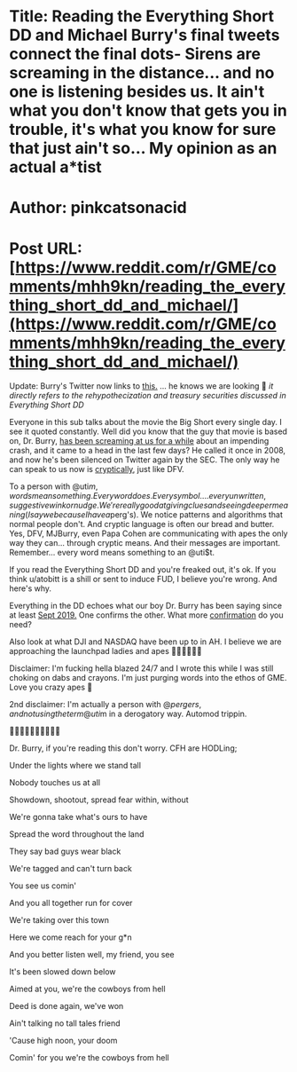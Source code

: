 # Title: Reading the Everything Short DD and Michael Burry's final tweets connect the final dots- Sirens are screaming in the distance... and no one is listening besides us. It ain't what you don't know that gets you in trouble, it's what you know for sure that just ain't so... My opinion as an actual a*tist
# Author: pinkcatsonacid
# Post URL: [https://www.reddit.com/r/GME/comments/mhh9kn/reading_the_everything_short_dd_and_michael/](https://www.reddit.com/r/GME/comments/mhh9kn/reading_the_everything_short_dd_and_michael/)


Update: Burry's Twitter now links to [this.](https://www.federalreserve.gov/econres/notes/feds-notes/ins-and-outs-of-collateral-re-use-20181221.htm) ... he knows we are looking 👀 *it directly refers to the rehypothecization and treasury securities discussed in Everything Short DD*

Everyone in this sub talks about the movie the Big Short every single day. I see it quoted constantly. Well did you know that the guy that movie is based on, Dr. Burry, [has been screaming at us for a while](https://markets.businessinsider.com/news/stocks/big-short-michael-burry-warns-stock-market-huge-risk-crashing-2021-2-1030106969) about an impending crash, and it came to a head in the last few days? He called it once in 2008, and now he's been silenced on Twitter again by the SEC. The only way he can speak to us now is [cryptically](https://www.reddit.com/r/GME/comments/mh3sar/michael_burrys_new_twitter_profile_and_background/?utm_medium=android_app&utm_source=share), just like DFV. 

To a person with @uti$m, words mean something. Every word does. Every symbol.... every unwritten, suggestive wink or nudge. We're really good at giving clues and seeing deeper meaning (I say we because I have a$perg's). We notice patterns and algorithms that normal people don't. And cryptic language is often our bread and butter. Yes, DFV, MJBurry, even Papa Cohen are communicating with apes the only way they can... through cryptic means. And their messages are important. Remember... every word means something to an @uti$t.

If you read the Everything Short DD and you're freaked out, it's ok. If you think u/atobitt is a shill or sent to induce FUD, I believe you're wrong. And here's why. 

Everything in the DD echoes what our boy Dr. Burry has been saying since at least [Sept 2019.](https://www.cnbc.com/2019/09/04/the-big-shorts-michael-burry-says-he-has-found-the-next-market-bubble.html) One confirms the other. What more [confirmation](https://www.reddit.com/r/GME/comments/mh7a8k/im_just_gonna_leave_this_right_here/?utm_medium=android_app&utm_source=share) do you need? 

Also look at what DJI and NASDAQ have been up to in AH. I believe we are approaching the launchpad ladies and apes 🚀🚀🚀🚀🚀🚀

Disclaimer: I'm fucking hella blazed 24/7 and I wrote this while I was still choking on dabs and crayons. I'm just purging words into the ethos of GME. Love you crazy apes 💖

2nd disclaimer: I'm actually a person with @$pergers, and not using the term @uti$m in a derogatory way. Automod trippin.


🚀🚀🚀🚀🚀🚀🚀🚀🚀🚀

Dr. Burry, if you're reading this don't worry. CFH are HODLing;


Under the lights where we stand tall

Nobody touches us at all

Showdown, shootout, spread fear within, without

We're gonna take what's ours to have

Spread the word throughout the land

They say bad guys wear black

We're tagged and can't turn back


You see us comin'

And you all together run for cover

We're taking over this town


Here we come reach for your g*n

And you better listen well, my friend, you see

It's been slowed down below

Aimed at you, we're the cowboys from hell

Deed is done again, we've won

Ain't talking no tall tales friend

'Cause high noon, your doom

Comin' for you we're the cowboys from hell